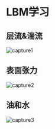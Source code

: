 # LBM学习

## 层流&湍流

![capture1](/capture.gif)

## 表面张力

![capture2](/capture2.gif)

## 油和水

![capture3](/capture3.gif)
